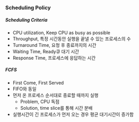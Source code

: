 ### Scheduling Policy

##### Scheduling Criteria

- CPU utilization, Keep CPU as busy as possible
- Throughput, 특정 시간동안 실행을 끝낼 수 있는 프로세스의 수
- Turnaround Time, 요청 후 종료까지의 시간
- Waiting Time, Ready큐 대기 시간
- Response Time, 프로세스에 응답하는 시간

##### FCFS
- First Come, First Served
- FIFO와 동일
- 먼저 온 프로세스 순서대로 종료할 때까지 실행
  - Problem, CPU 독점
  - Solution, time slice를 통해 시간 분배
- 실행시간이 긴 프로세스가 먼저 오는 경우 평균 대기시간이 증가함

